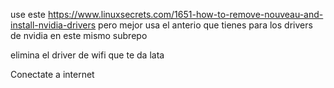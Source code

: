 use este https://www.linuxsecrets.com/1651-how-to-remove-nouveau-and-install-nvidia-drivers pero mejor usa el anterio que tienes para los drivers de nvidia en este mismo subrepo  


 elimina el driver de wifi que te da lata  
  
  Conectate a internet
 
